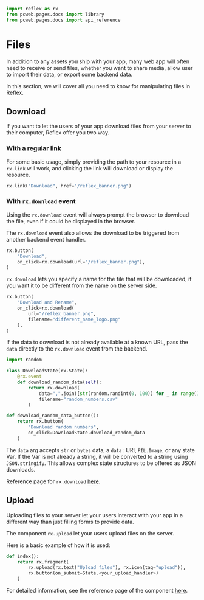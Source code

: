 ```python exec
import reflex as rx
from pcweb.pages.docs import library
from pcweb.pages.docs import api_reference
```

# Files

In addition to any assets you ship with your app, many web app will often need to receive or send files, whether you want to share media, allow user to import their data, or export some backend data.

In this section, we will cover all you need to know for manipulating files in Reflex.

## Download

If you want to let the users of your app download files from your server to their computer, Reflex offer you two way.

### With a regular link

For some basic usage, simply providing the path to your resource in a `rx.link` will work, and clicking the link will download or display the resource.

```python demo
rx.link("Download", href="/reflex_banner.png")
```

### With `rx.download` event

Using the `rx.download` event will always prompt the browser to download the file, even if it could be displayed in the browser.

The `rx.download` event also allows the download to be triggered from another backend event handler.

```python demo
rx.button(
    "Download",
    on_click=rx.download(url="/reflex_banner.png"),
)
```

`rx.download` lets you specify a name for the file that will be downloaded, if you want it to be different from the name on the server side.

```python demo
rx.button(
    "Download and Rename",
    on_click=rx.download(
        url="/reflex_banner.png",
        filename="different_name_logo.png"
    ),
)
```

If the data to download is not already available at a known URL, pass the `data` directly to the `rx.download` event from the backend.

```python demo exec
import random

class DownloadState(rx.State):
    @rx.event
    def download_random_data(self):
        return rx.download(
            data=",".join([str(random.randint(0, 100)) for _ in range(10)]),
            filename="random_numbers.csv"
        )

def download_random_data_button():
    return rx.button(
        "Download random numbers",
        on_click=DownloadState.download_random_data
    )
```

The `data` arg accepts `str` or `bytes` data, a `data:` URI, `PIL.Image`, or any state Var. If the Var is not already a string, it will be converted to a string using `JSON.stringify`. This allows complex state structures to be offered as JSON downloads.

Reference page for `rx.download` [here]({api_reference.special_events.path}#rx.download).

## Upload

Uploading files to your server let your users interact with your app in a different way than just filling forms to provide data.

The component `rx.upload` let your users upload files on the server.

Here is a basic example of how it is used:

```python
def index():
    return rx.fragment(
        rx.upload(rx.text("Upload files"), rx.icon(tag="upload")),
        rx.button(on_submit=State.<your_upload_handler>)
    )
```

For detailed information, see the reference page of the component [here]({library.forms.upload.path}).

